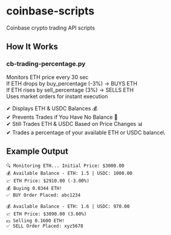 # coinbase-scripts
Coinbase crypto trading API scripts

## How It Works

### cb-trading-percentage.py
Monitors ETH price every 30 sec\
If ETH drops by buy_percentage (-3%) → BUYS ETH\
If ETH rises by sell_percentage (3%) → SELLS ETH\
Uses market orders for instant execution

✔ Displays ETH & USDC Balances 💰\
✔ Prevents Trades if You Have No Balance 🚫\
✔ Still Trades ETH & USDC Based on Price Changes 📊\
✔ Trades a percentage of your available ETH or USDC balance\

## Example Output
```
🔍 Monitoring ETH... Initial Price: $3000.00
💰 Available Balance - ETH: 1.5 | USDC: 1000.00
📈 ETH Price: $2910.00 (-3.00%)
💰 Buying 0.0344 ETH!
✅ BUY Order Placed: abc1234

💰 Available Balance - ETH: 1.6 | USDC: 970.00
📈 ETH Price: $3090.00 (3.00%)
💵 Selling 0.1600 ETH!
✅ SELL Order Placed: xyz5678
```
